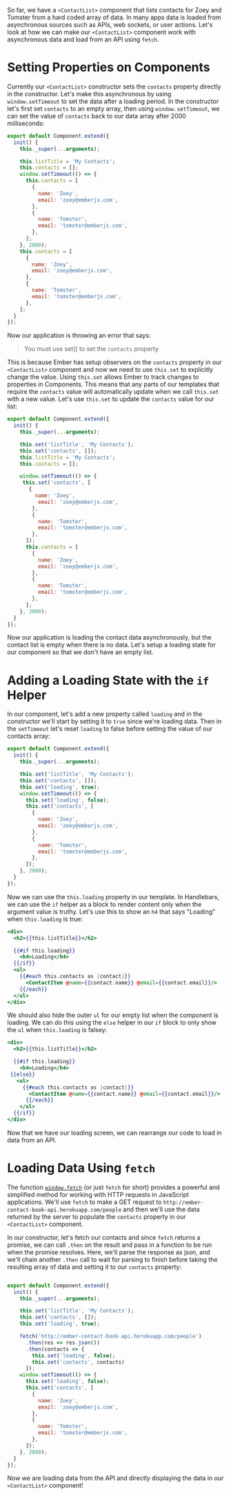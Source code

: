 So far, we have a `<ContactList>` component that lists contacts for Zoey and Tomster from a hard coded array of data.
In many apps data is loaded from asynchronous sources such as APIs, web sockets, or user actions.
Let's look at how we can make our `<ContactList>` component work with asynchronous data and load from an API using `fetch`.

# Setting Properties on Components

Currently our `<ContactList>` constructor sets the `contacts` property directly in the constructor.
Let's make this asynchronous by using `window.setTimeout` to set the data after a loading period.
In the constructor let's first set `contacts` to an empty array, then using `window.setTimeout`,
we can set the value of `contacts` back to our data array after 2000 milliseconds:

```js {data-filename="app/components/contact-list.js" data-diff="+6,+7,+8,+9,+10,+11,+12,+13,+14,+15,+16,+17,+18,-19,-20,-21,-22,-23,-24,-25,-26,-27,-28"}
export default Component.extend({
  init() {
    this._super(...arguments);

    this.listTitle = 'My Contacts';
    this.contacts = [];
    window.setTimeout(() => {
      this.contacts = [
        {
          name: 'Zoey',
          email: 'zoey@emberjs.com',
        },
        {
          name: 'Tomster',
          email: 'tomster@emberjs.com',
        },
      ];
    }, 2000);
    this.contacts = [
      {
        name: 'Zoey',
        email: 'zoey@emberjs.com',
      },
      {
        name: 'Tomster',
        email: 'tomster@emberjs.com',
      },
    ];
  }
});
```

Now our application is throwing an error that says:

> You must use set() to set the `contacts` property

This is because Ember has setup observers on the `contacts` property in our `<ContactList>` component and now we need to use `this.set` to explicitly change the value.
Using `this.set` allows Ember to track changes to properties in Components.
This means that any parts of our templates that require the `contacts` value will automatically update when we call `this.set` with a new value.
Let's use `this.set` to update the `contacts` value for our list:

```js {data-filename="app/components/contact-list.js" data-diff="+5,+6,-7,-8,+11,+12,+13,+14,+15,+16,+17,+18,+19,+20,-21,-22,-23,-24,-25,-26,-27,-28,-29,-30"}
export default Component.extend({
  init() {
    this._super(...arguments);

    this.set('listTitle', 'My Contacts');
    this.set('contacts', []);
    this.listTitle = 'My Contacts';
    this.contacts = [];

    window.setTimeout(() => {
     this.set('contacts', [
       {
         name: 'Zoey',
          email: 'zoey@emberjs.com',
        },
        {
          name: 'Tomster',
          email: 'tomster@emberjs.com',
        },
      ]);
      this.contacts = [
        {
          name: 'Zoey',
          email: 'zoey@emberjs.com',
        },
        {
          name: 'Tomster',
          email: 'tomster@emberjs.com',
        },
      ];
    }, 2000);
  }
});
```

Now our application is loading the contact data asynchronously, but the contact list is empty when there is no data.
Let's setup a loading state for our component so that we don't have an empty list.

# Adding a Loading State with the `if` Helper

In our component, let's add a new property called `loading` and in the constructor we'll start by setting it to `true` since we're loading data.
Then in the `setTimeout` let's reset `loading` to false before setting the value of our contacts array:

```js {data-filename="app/components/contact-list.js" data-diff="+7,+9"}
export default Component.extend({
  init() {
    this._super(...arguments);

    this.set('listTitle', 'My Contacts');
    this.set('contacts', []);
    this.set('loading', true);
    window.setTimeout(() => {
      this.set('loading', false);
      this.set('contacts', [
        {
          name: 'Zoey',
          email: 'zoey@emberjs.com',
        },
        {
          name: 'Tomster',
          email: 'tomster@emberjs.com',
        },
      ]);
    }, 2000);
  }
});
```

Now we can use the `this.loading` property in our template.
In Handlebars, we can use the `if` helper as a block to render content only when the argument value is truthy.
Let's use this to show an `h4` that says "Loading" when `this.loading` is true:

```handlebars {data-filename="app/templates/components/contact-list.hbs" data-diff="+4,+5,+6"}
<div>
  <h2>{{this.listTitle}}</h2>

  {{#if this.loading}}
    <h4>Loading</h4>
  {{/if}}
  <ul>
    {{#each this.contacts as |contact|}}
      <ContactItem @name={{contact.name}} @email={{contact.email}}/>
    {{/each}}
  </ul>
</div>
```

We should also hide the outer `ul` for our empty list when the component is loading.
We can do this using the `else` helper in our `if` block to only show the `ul` when `this.loading` is falsey:

```handlebars {data-filename="app/templates/components/contact-list.hbs" data-diff="+6,+7,+8,+9,+10,+11"}
<div>
  <h2>{{this.listTitle}}</h2>

  {{#if this.loading}}
    <h4>Loading</h4>
 {{else}}
   <ul>
     {{#each this.contacts as |contact|}}
       <ContactItem @name={{contact.name}} @email={{contact.email}}/>
      {{/each}}
    </ul>
  {{/if}}
</div>
```

Now that we have our loading screen, we can rearrange our code to load in data from an API.

# Loading Data Using `fetch`

The function [`window.fetch`](https://developer.mozilla.org/en-US/docs/Web/API/Fetch_API) (or just `fetch` for short) provides a powerful and simplified method for working with HTTP requests in JavaScript applications.
We'll use `fetch` to make a GET request to `http://ember-contact-book-api.herokuapp.com/people` and then we'll use the data returned by the server to populate the `contacts` property in our `<ContactList>` component.

In our constructor, let's fetch our contacts and since `fetch` returns a promise, we can call `.then` on the result and pass in a function to be run when the promise resolves.
Here, we'll parse the response as json, and we'll chain another `.then` call to wait for parsing to finish before taking the resulting array of data and setting it to our `contacts` property:

```js {data-filename="app/components/contact-list.js" data-diff="+9,+10,+11,+12,+13,+14,-15,-16,-17,-18,-19,-20,-21,-22,-23,-24,-25,-26,-27"}

export default Component.extend({
  init() {
    this._super(...arguments);

    this.set('listTitle', 'My Contacts');
    this.set('contacts', []);
    this.set('loading', true);

    fetch('http://ember-contact-book-api.herokuapp.com/people')
      .then(res => res.json())
      .then(contacts => {
        this.set('loading', false);
        this.set('contacts', contacts)
      });
    window.setTimeout(() => {
      this.set('loading', false);
      this.set('contacts', [
        {
          name: 'Zoey',
          email: 'zoey@emberjs.com',
        },
        {
          name: 'Tomster',
          email: 'tomster@emberjs.com',
        },
      ]);
    }, 2000);
  }
});
```

Now we are loading data from the API and directly displaying the data in our `<ContactList>` component!
